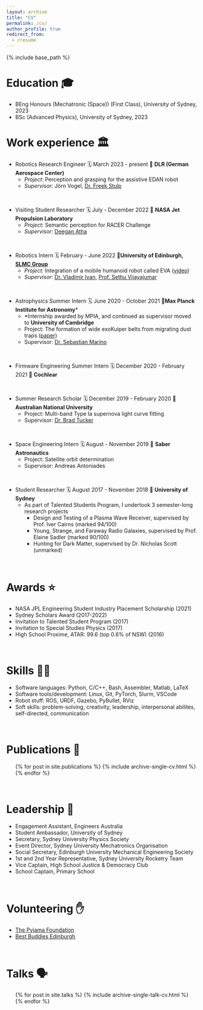 ```yaml
---
layout: archive
title: "CV"
permalink: /cv/
author_profile: true
redirect_from:
  - /resume
---
```


{% include base_path %}

Education 🎓
======
* BEng Honours (Mechatronic (Space)) (First Class), University of Sydney, 2023
* BSc (Advanced Physics), University of Sydney, 2023

Work experience 🏛️
======
* Robotics Research Engineer 🗓️ March 2023 - present 📍 **DLR (German Aerospace Center)**
  * _Project_: Perception and grasping for the assistive EDAN robot
  * _Supervisor_: Jörn Vogel, [Dr. Freek Stulp](http://www.freekstulp.net/)

&nbsp;

* Visiting Student Researcher 🗓️ July - December 2022 📍 **NASA Jet Propulsion Laboratory**
  * _Project_: Semantic perception for RACER Challenge
  * _Supervisor_: [Deegan Atha](https://www-robotics.jpl.nasa.gov/who-we-are/people/deegan_atha/)

&nbsp;

* Robotics Intern 🗓️ February - June 2022 📍**University of Edinburgh, [SLMC Group](https://web.inf.ed.ac.uk/slmc)**
  * _Project_: Integration of a mobile humanoid robot called EVA ([video](https://youtu.be/nMkcBbofDY0))
  * _Supervisor_: [Dr. Vladimir Ivan](https://vladimirivan.wordpress.com/), [Prof. Sethu Vijayajumar](https://homepages.inf.ed.ac.uk/svijayak/)

&nbsp;

* Astrophysics Summer Intern 🗓️ June 2020 - October 2021 📍**Max Planck Institute for Astronomy***
  * *Internship awarded by MPIA, and continued as supervisor moved to **University of Cambridge** 
  * Project: The formation of wide exoKuiper belts from migrating dust traps ([paper](https://arxiv.org/pdf/2110.04007.pdf))
  * Supervisor: [Dr. Sebastian Marino](https://sebamarino.github.io/)

&nbsp;

* Firmware Engineering Summer Intern 🗓️ December 2020 - February 2021 📍 **Cochlear**

&nbsp;

* Summer Research Scholar 🗓️ December 2019 - February 2020 📍 **Australian National University**
  * Project: Multi-band Type Ia supernova light curve fitting
  * Supervisor: [Dr. Brad Tucker](https://www.mso.anu.edu.au/~brad/)

&nbsp;

* Space Engineering Intern 🗓️ August - November 2019 📍 **Saber Astronautics**
  * Project: Satellite orbit determination
  * Supervisor: Andreas Antoniades

&nbsp;

* Student Researcher 🗓️ August 2017 - November 2018 📍 **University of Sydney**
  * As part of Talented Students Program, I undertook 3 semester-long research projects
    * Design and Testing of a Plasma Wave Receiver, supervised by Prof. Iver Cairns (marked 94/100)
    * Young, Strange, and Faraway Radio Galaxies, supervised by Prof. Elaine Sadler (marked 90/100)
    * Hunting for Dark Matter, supervised by Dr. Nicholas Scott (unmarked)

&nbsp;

Awards ⭐
======
* NASA JPL Engineering Student Industry Placement Scholarship (2021)
* Sydney Scholars Award (2017-2022)
* Invitation to Talented Student Program (2017)
* Invitation to Special Studies Physics (2017)
* High School Proxime, ATAR: 99.6 (top 0.6% of NSW) (2016)

&nbsp;

Skills 👩‍💻
======
* Software languages: Python, C/C++, Bash, Assembler, Matlab, LaTeX
* Software tools/development: Linux, Git, PyTorch, Slurm, VSCode 
* Robot stuff: ROS, URDF, Gazebo, PyBullet, RViz
* Soft skills: problem-solving, creativity, leadership, interpersonal abilites, self-directed, communication

&nbsp;

Publications 📜
======
  <ul>{% for post in site.publications %}
    {% include archive-single-cv.html %}
  {% endfor %}</ul>

&nbsp;

Leadership 🚀
======
* Engagement Assistant, Engineers Australia
* Student Ambassador, University of Sydney
* Secretary, Sydney University Physics Society
* Event Director, Sydney University Mechatronics Organisation
* Social Secretary, Edinburgh University Mechanical Engineering Society
* 1st and 2nd Year Representative, Sydney University Rocketry Team
* Vice Captain, High School Justice & Democracy Club
* School Captain, Primary School

&nbsp;

Volunteering ✋
======
* [The Pyjama Foundation](https://thepyjamafoundation.com/about-us/)
* [Best Buddies Edinburgh](https://www.bestbuddies.org/scotland/)

&nbsp;

Talks 🗣️
======
  <ul>{% for post in site.talks %}
    {% include archive-single-talk-cv.html %}
  {% endfor %}</ul>